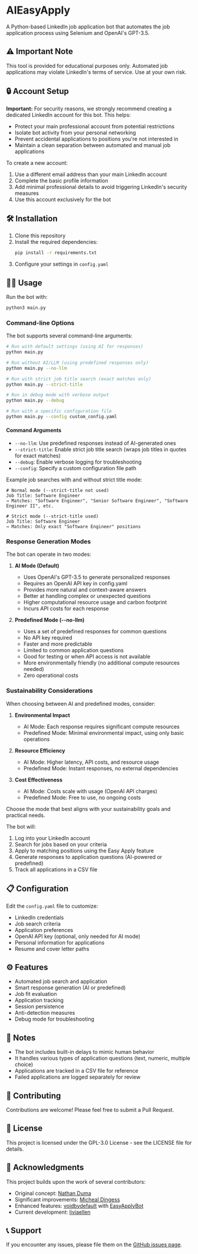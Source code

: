 # AIEasyApply

A Python-based LinkedIn job application bot that automates the job application process using Selenium and OpenAI's GPT-3.5.

## ⚠️ Important Note

This tool is provided for educational purposes only. Automated job applications may violate LinkedIn's terms of service. Use at your own risk.

## 🔒 Account Setup

**Important:** For security reasons, we strongly recommend creating a dedicated LinkedIn account for this bot. This helps:

- Protect your main professional account from potential restrictions
- Isolate bot activity from your personal networking
- Prevent accidental applications to positions you're not interested in
- Maintain a clean separation between automated and manual job applications

To create a new account:
1. Use a different email address than your main LinkedIn account
2. Complete the basic profile information
3. Add minimal professional details to avoid triggering LinkedIn's security measures
4. Use this account exclusively for the bot

## 🛠️ Installation

1. Clone this repository
2. Install the required dependencies:
   ```bash
   pip install -r requirements.txt
   ```
3. Configure your settings in `config.yaml`

## 🏃‍♂️ Usage

Run the bot with:

```bash
python3 main.py
```

### Command-line Options

The bot supports several command-line arguments:

```bash
# Run with default settings (using AI for responses)
python main.py

# Run without AI/LLM (using predefined responses only)
python main.py --no-llm

# Run with strict job title search (exact matches only)
python main.py --strict-title

# Run in debug mode with verbose output
python main.py --debug

# Run with a specific configuration file
python main.py --config custom_config.yaml
```

#### Command Arguments

- `--no-llm`: Use predefined responses instead of AI-generated ones
- `--strict-title`: Enable strict job title search (wraps job titles in quotes for exact matches)
- `--debug`: Enable verbose logging for troubleshooting
- `--config`: Specify a custom configuration file path

Example job searches with and without strict title mode:

```
# Normal mode (--strict-title not used)
Job Title: Software Engineer
→ Matches: "Software Engineer", "Senior Software Engineer", "Software Engineer II", etc.

# Strict mode (--strict-title used)
Job Title: Software Engineer
→ Matches: Only exact "Software Engineer" positions
```

### Response Generation Modes

The bot can operate in two modes:

1. **AI Mode (Default)**
   - Uses OpenAI's GPT-3.5 to generate personalized responses
   - Requires an OpenAI API key in config.yaml
   - Provides more natural and context-aware answers
   - Better at handling complex or unexpected questions
   - Higher computational resource usage and carbon footprint
   - Incurs API costs for each response

2. **Predefined Mode (--no-llm)**
   - Uses a set of predefined responses for common questions
   - No API key required
   - Faster and more predictable
   - Limited to common application questions
   - Good for testing or when API access is not available
   - More environmentally friendly (no additional compute resources needed)
   - Zero operational costs

### Sustainability Considerations

When choosing between AI and predefined modes, consider:

1. **Environmental Impact**
   - AI Mode: Each response requires significant compute resources
   - Predefined Mode: Minimal environmental impact, using only basic operations

2. **Resource Efficiency**
   - AI Mode: Higher latency, API costs, and resource usage
   - Predefined Mode: Instant responses, no external dependencies

3. **Cost Effectiveness**
   - AI Mode: Costs scale with usage (OpenAI API charges)
   - Predefined Mode: Free to use, no ongoing costs

Choose the mode that best aligns with your sustainability goals and practical needs.

The bot will:
1. Log into your LinkedIn account
2. Search for jobs based on your criteria
3. Apply to matching positions using the Easy Apply feature
4. Generate responses to application questions (AI-powered or predefined)
5. Track all applications in a CSV file

## 📋 Configuration

Edit the `config.yaml` file to customize:
- LinkedIn credentials
- Job search criteria
- Application preferences
- OpenAI API key (optional, only needed for AI mode)
- Personal information for applications
- Resume and cover letter paths

## ⚙️ Features

- Automated job search and application
- Smart response generation (AI or predefined)
- Job fit evaluation
- Application tracking
- Session persistence
- Anti-detection measures
- Debug mode for troubleshooting

## 📝 Notes

- The bot includes built-in delays to mimic human behavior
- It handles various types of application questions (text, numeric, multiple choice)
- Applications are tracked in a CSV file for reference
- Failed applications are logged separately for review

## 🤝 Contributing

Contributions are welcome! Please feel free to submit a Pull Request.

## 📜 License

This project is licensed under the GPL-3.0 License - see the LICENSE file for details.

## 🙏 Acknowledgments

This project builds upon the work of several contributors:

- Original concept: [Nathan Duma](https://github.com/NathanDuma)
- Significant improvements: [Micheal Dingess](https://github.com/madingess/)
- Enhanced features: [voidbydefault](https://github.com/voidbydefault) with [EasyApplyBot](https://github.com/voidbydefault/EasyApplyBot)
- Current development: [liviaellen](https://github.com/liviaellen)

## 📞 Support

If you encounter any issues, please file them on the [GitHub issues page](https://github.com/liviaellen/AIEasyApply/issues).
